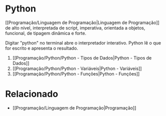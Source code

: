 # Python
[[Programação/Linguagem de Programação|Linguagem de Programação]] de alto nível, interpretada de script, imperativa, orientada a objetos, funcional, de tipagem dinâmica e forte.

Digitar "python" no terminal abre o interpretador interativo. Python lê o que for escrito e apresenta o resultado.

1. [[Programação/Python/Python - Tipos de Dados|Python - Tipos de Dados]]
2. [[Programação/Python/Python - Variáveis|Python - Variáveis]]
3. [[Programação/Python/Python - Funções|Python - Funções]]

# Relacionado
- [[Programação/Linguagem de Programação|Programação]]